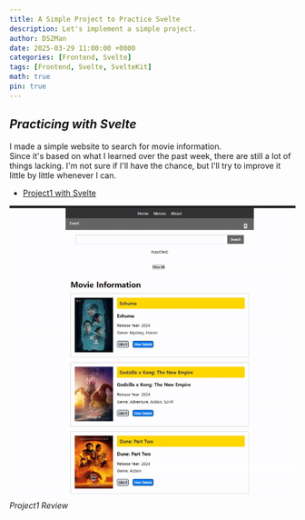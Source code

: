 ```yaml
---
title: A Simple Project to Practice Svelte
description: Let's implement a simple project.
author: DS2Man
date: 2025-03-29 11:00:00 +0000
categories: [Frontend, Svelte]
tags: [Frontend, Svelte, SvelteKit]
math: true
pin: true
---
```


## *Practicing with Svelte*

I made a simple website to search for movie information.    
Since it's based on what I learned over the past week, there are still a lot of things lacking. I'm not sure if I'll have the chance, but I'll try to improve it little by little whenever I can.

- [Project1 with Svelte](https://github.com/jaoneol/Frontend/tree/main/Svelte/pjt01-movieinfo)

![Project1](/assets/img/svelte/2025-03-29-SVELTE6_1.gif)
_Project1 Review_